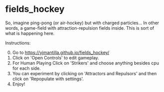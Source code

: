 # fields_hockey

So, imagine ping-pong (or air-hockey) but with charged particles... In other words, a game-field with attraction-repulsion fields inside. This is sort of what is happening here.

Instructions:

0. Go to https://yjmantilla.github.io/fields_hockey/
1. Click on 'Open Controls' to edit gameplay.
2. For Human Playing Click on 'Strikers' and choose anything besides cpu for each side.
3. You can experiment by clicking on 'Attractors and Repulsors' and then click on 'Repopulate with settings'.
4. Enjoy!
